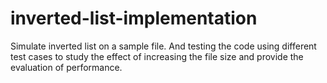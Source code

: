 # inverted-list-implementation
Simulate inverted list on a sample file. 
And testing the code using different test cases to study the effect of increasing the file size and provide the evaluation of performance.
